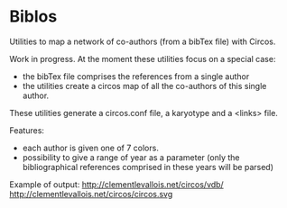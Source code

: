 Biblos
======

Utilities to map a network of co-authors (from a bibTex file) with Circos.

Work in progress.
At the moment these utilities focus on a special case:
- the bibTex file comprises the references from a single author
- the utilities create a circos map of all the co-authors of this single author.
 
These utilities generate a circos.conf file, a karyotype and a \<links\> file.

Features:
- each author is given one of 7 colors.
- possibility to give a range of year as a parameter (only the bibliographical references comprised in these years will be parsed)


Example of output:
http://clementlevallois.net/circos/vdb/<br>
http://clementlevallois.net/circos/circos.svg